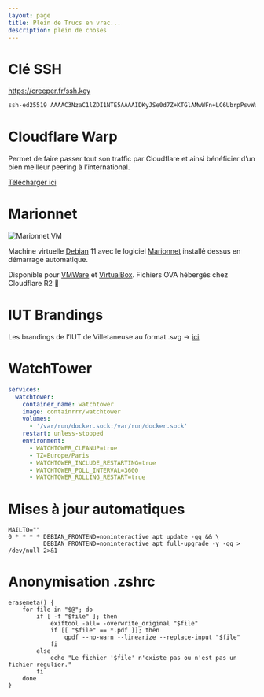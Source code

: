 ```yaml
---
layout: page
title: Plein de Trucs en vrac...
description: plein de choses
---
```


# Clé SSH

https://creeper.fr/ssh.key

```bash
ssh-ed25519 AAAAC3NzaC1lZDI1NTE5AAAAIDKyJSe0d7Z+KTGlAMwWFn+LC6UbrpPsvWuRmxTaeBjt tbringuier_2025
```

# Cloudflare Warp

Permet de faire passer tout son traffic par Cloudflare et ainsi bénéficier d’un bien meilleur peering à l’international.

[Télécharger ici](https://one.one.one.one/)

# Marionnet

![Marionnet VM](https://forevercdn.creeper.fr/img/marionnet.avif)

Machine virtuelle [Debian](https://www.debian.org/) 11 avec le logiciel [Marionnet](https://marionnet.org/site/index.php/fr/) installé dessus en démarrage automatique.

Disponible pour [VMWare](https://r2cdn.creeper.fr/Marionnet-VMWARE.ova) et [VirtualBox](https://r2cdn.creeper.fr/Marionnet-VBOX.ova). Fichiers OVA hébergés chez Cloudflare R2 🚀

# IUT Brandings

Les brandings de l’IUT de Villetaneuse au format .svg -> [ici](https://forevercdn.creeper.fr/zip/IUT-Brandings.zip)

# WatchTower

```yml
services:
  watchtower:
    container_name: watchtower
    image: containrrr/watchtower
    volumes:
      - '/var/run/docker.sock:/var/run/docker.sock'
    restart: unless-stopped
    environment:
      - WATCHTOWER_CLEANUP=true
      - TZ=Europe/Paris
      - WATCHTOWER_INCLUDE_RESTARTING=true
      - WATCHTOWER_POLL_INTERVAL=3600
      - WATCHTOWER_ROLLING_RESTART=true
```

# Mises à jour automatiques

```
MAILTO=""
0 * * * * DEBIAN_FRONTEND=noninteractive apt update -qq && \
          DEBIAN_FRONTEND=noninteractive apt full-upgrade -y -qq > /dev/null 2>&1
```

# Anonymisation .zshrc

```shell
erasemeta() {
    for file in "$@"; do
        if [ -f "$file" ]; then
            exiftool -all= -overwrite_original "$file"
            if [[ "$file" == *.pdf ]]; then
                qpdf --no-warn --linearize --replace-input "$file"
            fi
        else
            echo "Le fichier '$file' n'existe pas ou n'est pas un fichier régulier."
        fi
    done
}
```

